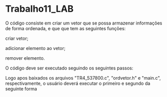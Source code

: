 # Trabalho11_LAB
O código consiste em criar um vetor que se possa armazenar informações de forma ordenada, e que que tem as seguintes funções:

criar vetor;

adicionar elemento ao vetor;

remover elemento.

O código deve ser executado seguindo os seguintes passos: 

Logo apos baixados os arquivos "TR4_537800.c", "ordvetor.h" e "main.c", respectivamente,
o usuário deverá executar o primeiro e segundo da seguinte forma   
